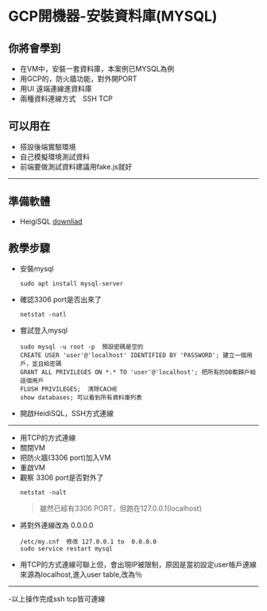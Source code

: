 # GCP開機器-安裝資料庫(MYSQL) #

## 你將會學到 ##
-  在VM中，安裝一套資料庫，本案例已MYSQL為例
-  用GCP的，防火牆功能，對外開PORT
-  用UI 遠端連線進資料庫
-  兩種資料連線方式　SSH TCP

## 可以用在 ##
- 搭設後端實驗環境
- 自己模擬環境測試資料
- 前端要做測試資料建議用fake.js就好
---

## 準備軟體 ##
- HeigiSQL  [downliad](https://www.heidisql.com/) 

## 教學步驟 ##
- 安裝mysql
    ```
    sudo apt install mysql-server
    ```
- 確認3306 port是否出來了
    ```
    netstat -natl
    ```    
- 嘗試登入mysql
    ```
    sudo mysql -u root -p  預設密碼是空的
    CREATE USER 'user'@'localhost' IDENTIFIED BY 'PASSWORD'; 建立一個用戶，並且給密碼
    GRANT ALL PRIVILEGES ON *.* TO 'user'@'localhost'; 把所有的DB都歸戶給這個用戶
    FLUSH PRIVILEGES;  清除CACHE
    show databases; 可以看到所有資料庫列表
    ```   
- 開啟HeidiSQL，SSH方式連線

---
- 用TCP的方式連線
- 關閉VM
- 把防火牆(3306 port)加入VM
- 重啟VM
- 觀察 3306 port是否對外了
    ```
    netstat -nalt
    ``` 
    >雖然已經有3306 PORT，但跑在127.0.0.1(localhost)
- 將對外連線改為 0.0.0.0
    ```
    /etc/my.cnf  修改 127.0.0.1 to  0.0.0.0
    sudo service restart mysql 
    ```    
-   用TCP的方式連線可聯上但，會出現IP被限制，原因是當初設定user帳戶連線來源為localhost,進入user table,改為％
---
-以上操作完成ssh tcp皆可連線







